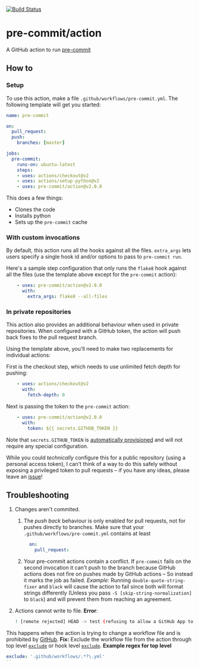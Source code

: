 [![Build Status](https://github.com/pre-commit/action/workflows/deploy/badge.svg)](https://github.com/pre-commit/action/actions)

pre-commit/action
=================

A GitHub action to run [pre-commit](https://pre-commit.com)

## How to

### Setup

To use this action, make a file `.github/workflows/pre-commit.yml`.  The following template will get you started:

```yaml
name: pre-commit

on:
  pull_request:
  push:
    branches: [master]

jobs:
  pre-commit:
    runs-on: ubuntu-latest
    steps:
    - uses: actions/checkout@v2
    - uses: actions/setup-python@v2
    - uses: pre-commit/action@v2.0.0
```

This does a few things:

- Clones the code
- Installs python
- Sets up the `pre-commit` cache

### With custom invocations

By default, this action runs all the hooks against all the files.  `extra_args` lets users specify a single hook id and/or options to pass to `pre-commit run`.

Here's a sample step configuration that only runs the `flake8` hook against all the files (use the template above except for the `pre-commit` action):

```yaml
    - uses: pre-commit/action@v2.0.0
      with:
        extra_args: flake8 --all-files
```

### In private repositories

This action also provides an additional behaviour when used in private repositories. When configured with a GitHub token, the action will push back fixes to the pull request branch.

Using the template above, you'll need to make two replacements for individual actions:

First is the checkout step, which needs to use unlimited fetch depth for pushing:

```yaml
    - uses: actions/checkout@v2
      with:
        fetch-depth: 0
```

Next is passing the token to the `pre-commit` action:

```yaml
    - uses: pre-commit/action@v2.0.0
      with:
        token: ${{ secrets.GITHUB_TOKEN }}
```

Note that `secrets.GITHUB_TOKEN` is [automatically provisioned](https://docs.github.com/en/free-pro-team@latest/actions/reference/authentication-in-a-workflow#about-the-github_token-secret) and will not
require any special configuration.

While you could _technically_ configure this for a public repository (using a personal access token), I can't think of a way to do this safely without exposing a privileged token to pull requests – if you have any ideas, please leave an [issue](https://github.com/pre-commit/action/issues)!

## Troubleshooting

1. Changes aren't commited.
    1. The _push back_ behaviour is only enabled for pull requests, not for pushes directly to branches.
      Make sure that your `.github/workflows/pre-commit.yml` contains at least

        ```YAML
          on:  
            pull_request: 
        ```

    2. Your pre-commit actions contain a conflict. 
      If `pre-commit` fails on the second invocation it can't push to the branch because GitHub actions does not fire on pushes made by GitHub actions – So instead it marks the job as failed.
      _Example:_ Running `double-quote-string-fixer` and `black` will cause the action to fail since both will format strings differently (Unless you pass `-S [skip-string-normalization]` to `black`) and will prevent them from reaching an agreement.
2. Actions cannot write to file.
  **Error**: 
    ```bash
    ! [remote rejected] HEAD -> test (refusing to allow a GitHub App to create or update workflow `.github/workflows/pre-commit.yml` without `workflows` permission)
    ```
  This happens when the action is trying to change a workflow file and is prohibited by [GitHub](https://github.community/t/refusing-to-allow-an-integration-to-create-or-update/16326/2).
  **Fix:**
  Exclude the workflow file from the action through top level [`exclude`](https://pre-commit.com/#top_level-exclude) or hook level [`exclude`](https://pre-commit.com/#config-exclude).
  **Example regex for top level**
  ```YAML
  exclude: '.github/workflows/.*?\.yml'
  ``
